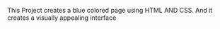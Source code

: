 This Project creates a blue colored page using HTML AND CSS. And it creates a visually appealing 
interface